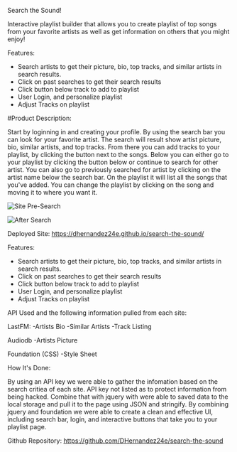 Search the Sound!

Interactive playlist builder that allows you to create playlist of top songs from your favorite artists as well as get information on others that you might enjoy!

Features:
- Search artists to get their picture, bio, top tracks, and similar artists in search results.
- Click on past searches to get their search results
- Click button below track to add to playlist
- User Login, and personalize playlist
- Adjust Tracks on playlist 


#Product Description:

Start by loginning in and creating your profile.  By using the search bar you can look for your favorite artist. The search will result show artist picture, bio, similar artists, and top tracks. From there you can add tracks to your playlist, by clicking the button next to the songs.  Below you can either go to your playlist by clicking the button below or continue to search for other artist.  You can also go to previously searched for artist by clicking on the artist name below the search bar.  On the playlist it will list all the songs that you've added.  You can change the playlist by clicking on the song and moving it to where you want it. 


![Site Pre-Search](https://github.com/DHernandez24e/search-the-sound/blob/master/pic1.PNG)

![After Search](https://github.com/DHernandez24e/search-the-sound/blob/master/pic2.png)


Deployed Site: https://dhernandez24e.github.io/search-the-sound/

Features:
- Search artists to get their picture, bio, top tracks, and similar artists in search results.
- Click on past searches to get their search results
- Click button below track to add to playlist
- User Login, and personalize playlist
- Adjust Tracks on playlist 


API Used and the following information pulled from each site:

LastFM:
      -Artists Bio
      -Similar Artists
      -Track Listing
      
Audiodb
      -Artists Picture 
      
Foundation (CSS)
       -Style Sheet 
      
How It's Done:

By using an API key we were able to gather the infomation based on the search critiea of each site.  API key not listed as to protect information from being hacked.  Combine that with jquery with were able to saved data  to the local storage and pull it to the page using JSON and stringify.  By combining jquery and foundation we were able to create a clean and effective UI, including search bar, login, and interactive buttons that take you to your playlist page. 

Github Repository: https://github.com/DHernandez24e/search-the-sound

